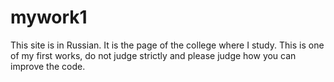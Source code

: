 # mywork1
This site is in Russian.
It is the page of the college where I study.
This is one of my first works, do not judge strictly and please judge how you can improve the code.
